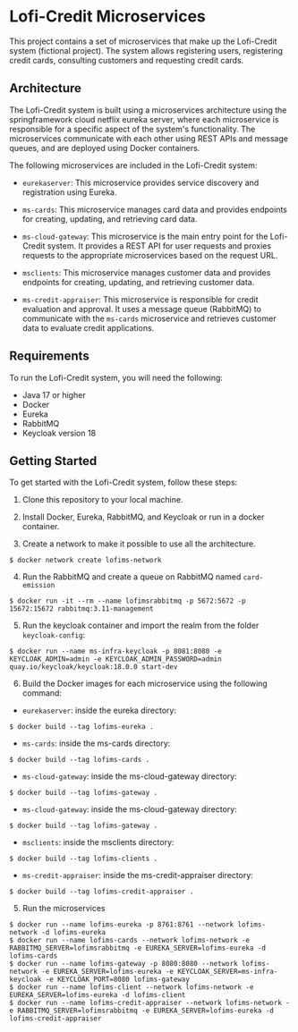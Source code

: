 # Lofi-Credit Microservices

This project contains a set of microservices that make up the Lofi-Credit system (fictional project). The system allows registering users, registering credit cards, consulting customers and requesting credit cards.

## Architecture

The Lofi-Credit system is built using a microservices architecture using the springframework cloud netflix eureka server, where each microservice is responsible for a specific aspect of the system's functionality. The microservices communicate with each other using REST APIs and message queues, and are deployed using Docker containers.

The following microservices are included in the Lofi-Credit system:

- `eurekaserver`: This microservice provides service discovery and registration using Eureka.

- `ms-cards`: This microservice manages card data and provides endpoints for creating, updating, and retrieving card data.

- `ms-cloud-gateway`: This microservice is the main entry point for the Lofi-Credit system. It provides a REST API for user requests and proxies requests to the appropriate microservices based on the request URL.

- `msclients`: This microservice manages customer data and provides endpoints for creating, updating, and retrieving customer data.

- `ms-credit-appraiser`: This microservice is responsible for credit evaluation and approval. It uses a message queue (RabbitMQ) to communicate with the `ms-cards` microservice and retrieves customer data to evaluate credit applications.

## Requirements

To run the Lofi-Credit system, you will need the following:

- Java 17 or higher
- Docker
- Eureka
- RabbitMQ
- Keycloak version 18

## Getting Started

To get started with the Lofi-Credit system, follow these steps:

1. Clone this repository to your local machine.

2. Install Docker, Eureka, RabbitMQ, and Keycloak or run in a docker container.

3. Create a network to make it possible to use all the architecture.

```
$ docker network create lofims-network
```

4. Run the RabbitMQ and create a queue on RabbitMQ named `card-emission`
```
$ docker run -it --rm --name lofimsrabbitmq -p 5672:5672 -p 15672:15672 rabbitmq:3.11-management
```

5. Run the keycloak container and import the realm from the folder `keycloak-config`:
```
$ docker run --name ms-infra-keycloak -p 8081:8080 -e KEYCLOAK_ADMIN=admin -e KEYCLOAK_ADMIN_PASSWORD=admin quay.io/keycloak/keycloak:18.0.0 start-dev
```
6. Build the Docker images for each microservice using the following command:

- `eurekaserver`: inside the eureka directory:
```
$ docker build --tag lofims-eureka .
```
- `ms-cards`: inside the ms-cards directory:
```
$ docker build --tag lofims-cards .
```
- `ms-cloud-gateway`: inside the ms-cloud-gateway directory:
```
$ docker build --tag lofims-gateway .
```
- `ms-cloud-gateway`: inside the ms-cloud-gateway directory:
```
$ docker build --tag lofims-gateway .
```
- `msclients`: inside the msclients directory:
```
$ docker build --tag lofims-clients .
```

- `ms-credit-appraiser`: inside the ms-credit-appraiser directory:
```
$ docker build --tag lofims-credit-appraiser .
```

5. Run the microservices

```
$ docker run --name lofims-eureka -p 8761:8761 --network lofims-network -d lofims-eureka
$ docker run --name lofims-cards --network lofims-network -e RABBITMQ_SERVER=lofimsrabbitmq -e EUREKA_SERVER=lofims-eureka -d lofims-cards
$ docker run --name lofims-gateway -p 8080:8080 --network lofims-network -e EUREKA_SERVER=lofims-eureka -e KEYCLOAK_SERVER=ms-infra-keycloak -e KEYCLOAK_PORT=8080 lofims-gateway
$ docker run --name lofims-client --network lofims-network -e EUREKA_SERVER=lofims-eureka -d lofims-client
$ docker run --name lofims-credit-appraiser --network lofims-network -e RABBITMQ_SERVER=lofimsrabbitmq -e EUREKA_SERVER=lofims-eureka -d lofims-credit-appraiser
```